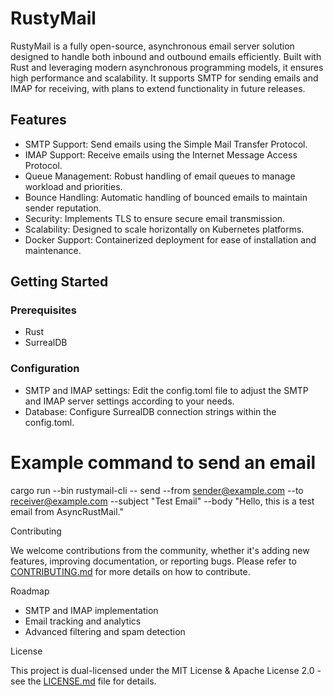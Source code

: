# RustyMail

RustyMail is a fully open-source, asynchronous email server solution designed to handle both inbound and outbound emails efficiently. Built with Rust and leveraging modern asynchronous programming models, it ensures high performance and scalability. It supports SMTP for sending emails and IMAP for receiving, with plans to extend functionality in future releases.

## Features

* SMTP Support: Send emails using the Simple Mail Transfer Protocol.
* IMAP Support: Receive emails using the Internet Message Access Protocol.
* Queue Management: Robust handling of email queues to manage workload and priorities.
* Bounce Handling: Automatic handling of bounced emails to maintain sender reputation.
* Security: Implements TLS to ensure secure email transmission.
* Scalability: Designed to scale horizontally on Kubernetes platforms.
* Docker Support: Containerized deployment for ease of installation and maintenance.

## Getting Started

### Prerequisites

* Rust
* SurrealDB

### Configuration

* SMTP and IMAP settings: Edit the config.toml file to adjust the SMTP and IMAP server settings according to your needs.
* Database: Configure SurrealDB connection strings within the config.toml.

# Example command to send an email

cargo run --bin rustymail-cli -- send --from sender@example.com --to receiver@example.com --subject "Test Email" --body "Hello, this is a test email from AsyncRustMail."

Contributing

We welcome contributions from the community, whether it's adding new features, improving documentation, or reporting bugs. Please refer to [CONTRIBUTING.md](CONTRIBUTING.md) for more details on how to contribute.

Roadmap

* SMTP and IMAP implementation
* Email tracking and analytics
* Advanced filtering and spam detection

License

This project is dual-licensed under the MIT License & Apache License 2.0 - see the [LICENSE.md](LICENSE.md) file for details.
